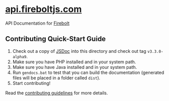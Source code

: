 [api.fireboltjs.com](http://api.fireboltjs.com)
==================

API Documentation for [Firebolt](http://fireboltjs.com)


## Contributing Quick-Start Guide

1. Check out a copy of [JSDoc](https://github.com/jsdoc3/jsdoc) into this directory and check out tag `v3.3.0-alpha9`.
2. Make sure you have PHP installed and in your system path.
3. Make sure you have Java installed and in your system path.
4. Run `gendocs.bat` to test that you can build the documentation (generated files will be placed in a folder called `dist`).
5. Start contributing!

Read the [contributing guidelines](https://github.com/woollybogger/api.fireboltjs.com/blob/master/CONTRIBUTING.md) for more details.
